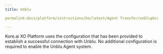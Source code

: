 ```yaml
---
title: Unblu

permalink:docs/platform/instructions/ko/latest/Agent Transfer/unblupbconfig

---
```


<container>

Kore.ai XO Platform uses the configuration that has been provided to establish a successful connection with Unblu. No additional configuration is required to enable the Unblu Agent system.

</container>
